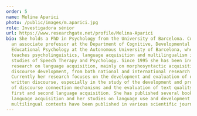 ```yaml
---
order: 5
name: Melina Aparici
photo: /public/images/m.aparici.jpg
role: Investigadora sénior
url: https://www.researchgate.net/profile/Melina-Aparici
bio: She holds a PhD in Psychology from the University of Barcelona. Currently
  an associate professor at the Department of Cognitive, Developmental and
  Educational Psychology at the Autonomous University of Barcelona, where she
  teaches psycholinguistics, language acquisition and multilingualism in the
  studies of Speech Therapy and Psychology. Since 1995 she has been involved in
  research on language acquisition, mainly on morphosyntactic acquisition and
  discourse development, from both national and international research projects.
  Currently her research focuses on the development and evaluation of oral and
  written discourse, especially in the study of the development and processing
  of discourse connection mechanisms and the evaluation of text quality, both in
  first and second language acquisition. She has published several books on
  language acquisition and her studies on language use and development in
  multilingual contexts have been published in various scientific journals.
---
```

